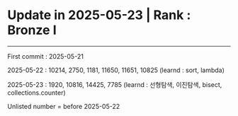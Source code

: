 <h1>Update in 2025-05-23 | Rank : Bronze I</h1>
<hr>
<p>First commit : 2025-05-21</p>
<p>2025-05-22 : 10214, 2750, 1181, 11650, 11651, 10825 (learnd : sort, lambda)<p>
<p>2025-05-23 : 1920, 10816, 14425, 7785 (learnd : 선형탐색, 이진탐색, bisect, collections.counter)</p>
<p>Unlisted number = before 2025-05-22 </p>
